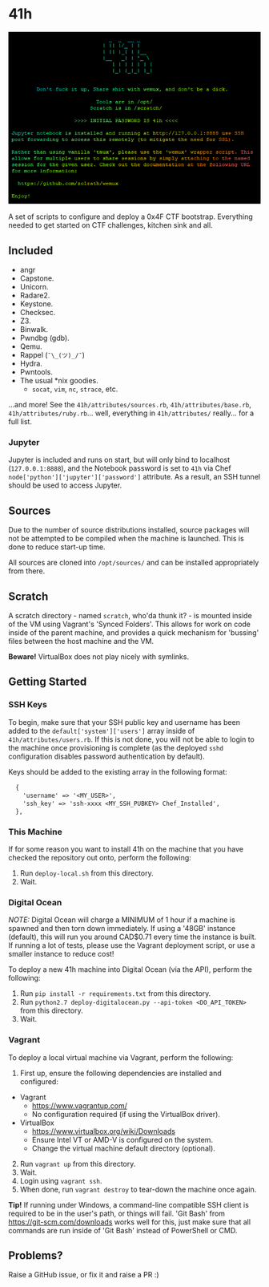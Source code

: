 # 41h

![41h](docs/images/franky.png?raw=true)

A set of scripts to configure and deploy a 0x4F CTF bootstrap. Everything needed to get started on CTF challenges, kitchen sink and all.

## Included

* angr
* Capstone.
* Unicorn.
* Radare2.
* Keystone.
* Checksec.
* Z3.
* Binwalk.
* Pwndbg (gdb).
* Qemu.
* Rappel (`¯\_(ツ)_/¯`)
* Hydra.
* Pwntools.
* The usual \*nix goodies.
  * `socat`, `vim`, `nc`, `strace`, etc.

...and more! See the `41h/attributes/sources.rb`, `41h/attributes/base.rb`, `41h/attributes/ruby.rb`... well, everything in `41h/attributes/` really... for a full list.

### Jupyter

Jupyter is included and runs on start, but will only bind to localhost (`127.0.0.1:8888`), and the Notebook password is set to `41h` via Chef `node['python']['jupyter']['password']` attribute. As a result, an SSH tunnel should be used to access Jupyter.

## Sources

Due to the number of source distributions installed, source packages will not be attempted to be compiled when the machine is launched. This is done to reduce start-up time.

All sources are cloned into `/opt/sources/` and can be installed appropriately from there.

## Scratch

A scratch directory - named `scratch`, who'da thunk it? - is mounted inside of the VM using Vagrant's 'Synced Folders'. This allows for work on code inside of the parent machine, and provides a quick mechanism for 'bussing' files between the host machine and the VM.

**Beware!** VirtualBox does not play nicely with symlinks.

## Getting Started

### SSH Keys

To begin, make sure that your SSH public key and username has been added to the `default['system']['users']` array inside of `41h/attributes/users.rb`. If this is not done, you will not be able to login to the machine once provisioning is complete (as the deployed `sshd` configuration disables password authentication by default).

Keys should be added to the existing array in the following format:

```
  {
    'username' => '<MY_USER>',
    'ssh_key' => 'ssh-xxxx <MY_SSH_PUBKEY> Chef_Installed',
  },
```

### This Machine

If for some reason you want to install 41h on the machine that you have checked the repository out onto, perform the following:

1) Run `deploy-local.sh` from this directory.
2) Wait.

### Digital Ocean

*NOTE:* Digital Ocean will charge a MINIMUM of 1 hour if a machine is spawned and then torn down immediately. If using a '48GB' instance (default), this will run you around CAD$0.71 every time the instance is built. If running a lot of tests, please use the Vagrant deployment script, or use a smaller instance to reduce cost!

To deploy a new 41h machine into Digital Ocean (via the API), perform the following:

1) Run `pip install -r requirements.txt` from this directory.
2) Run `python2.7 deploy-digitalocean.py --api-token <DO_API_TOKEN>` from this directory.
3) Wait.

### Vagrant

To deploy a local virtual machine via Vagrant, perform the following:

1) First up, ensure the following dependencies are installed and configured:
  * Vagrant
    * https://www.vagrantup.com/
    * No configuration required (if using the VirtualBox driver).
  * VirtualBox
    * https://www.virtualbox.org/wiki/Downloads
    * Ensure Intel VT or AMD-V is configured on the system.
    * Change the virtual machine default directory (optional).
2) Run `vagrant up` from this directory.
3) Wait.
4) Login using `vagrant ssh`.
5) When done, run `vagrant destroy` to tear-down the machine once again.

**Tip!** If running under Windows, a command-line compatible SSH client is required to be in the user's path, or things will fail. 'Git Bash' from https://git-scm.com/downloads works well for this, just make sure that all commands are run inside of 'Git Bash' instead of PowerShell or CMD.

## Problems?

Raise a GitHub issue, or fix it and raise a PR :)
